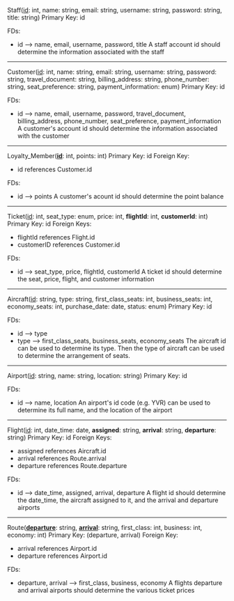 Staff(<u>id</u>: int, name: string, email: string, username: string, password: string, title: string)
Primary Key: id

FDs:

- id —> name, email, username, password, title
  A staff account id should determine the information associated with the staff

-----

Customer(<u>id</u>: int, name: string, email: string, username: string, password: string, travel_document: string, billing_address: string, phone_number: string, seat_preference: string, payment_information: enum)
Primary Key: id

FDs:

- id —> name, email, username, password, travel_document, billing_address, phone_number, seat_preference, payment_information
  A customer's account id should determine the information associated with the customer

----

Loyalty_Member(<u>**id**</u>: int, points: int)
Primary Key: id
Foreign Key:

- id references Customer.id

FDs:

- id —> points
  A customer's acount id should determine the point balance

---

Ticket(<u>id</u>: int, seat_type: enum, price: int, **flightId**: int, **customerId**: int)
Primary Key: id
Foreign Keys:

- flightId references Flight.id
- customerID references Customer.id

FDs:

- id —> seat_type, price, flightId, customerId
  A ticket id should determine the seat, price, flight, and customer information

------

Aircraft(<u>id</u>: string, type: string, first_class_seats: int, business_seats: int, economy_seats: int, purchase_date: date, status: enum)
Primary Key: id

FDs:
- id —> type
- type —> first_class_seats, business_seats, economy_seats
  The aircraft id can be used to determine its type. Then the type of aircraft can be used to determine the arrangement of seats.

------

Airport(<u>id</u>: string, name: string, location: string)
Primary Key: id

FDs:
- id —> name, location
  An airport's id code (e.g. YVR) can be used to determine its full name, and the location of the airport


------

Flight(<u>id</u>: int, date_time: date, **assigned**: string, **arrival**: string, **departure**: string)
Primary Key: id
Foreign Keys:

- assigned references Aircraft.id
- arrival references Route.arrival
- departure references Route.departure

FDs:
- id —> date_time, assigned, arrival, departure
  A flight id should determine the date_time, the aircraft assigned to it, and the arrival and departure airports


-----

Route(<u>**departure**</u>: string, <u>**arrival**</u>: string, first_class: int, business: int, economy: int)
Primary Key: (departure, arrival)
Foreign Key:

- arrival references Airport.id
- departure references Airport.id

FDs:
- departure, arrival —> first_class, business, economy
  A flights departure and arrival airports should determine the various ticket prices
